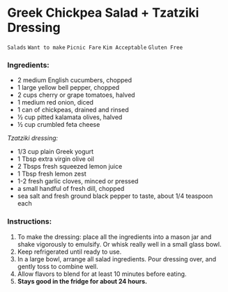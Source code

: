 # Greek Chickpea Salad + Tzatziki Dressing

`Salads` `Want to make` `Picnic Fare` `Kim Acceptable` `Gluten Free`

### Ingredients:

- 2 medium English cucumbers, chopped
- 1 large yellow bell pepper, chopped
- 2 cups cherry or grape tomatoes, halved
- 1 medium red onion, diced
- 1 can of chickpeas, drained and rinsed
- ½ cup pitted kalamata olives, halved
- ½ cup crumbled feta cheese

_Tzatziki dressing:_

- 1/3 cup plain Greek yogurt
- 1 Tbsp extra virgin olive oil
- 2 Tbsps fresh squeezed lemon juice
- 1 Tbsp fresh lemon zest
- 1-2 fresh garlic cloves, minced or pressed
- a small handful of fresh dill, chopped
- sea salt and fresh ground black pepper to taste, about 1/4 teaspoon each

### Instructions:

1. To make the dressing: place all the ingredients into a mason jar and shake vigorously to emulsify. Or whisk really well in a small glass bowl.
2. Keep refrigerated until ready to use.
3. In a large bowl, arrange all salad ingredients. Pour dressing over, and gently toss to combine well.
4. Allow flavors to blend for at least 10 minutes before eating.
5. **Stays good in the fridge for about 24 hours.**
